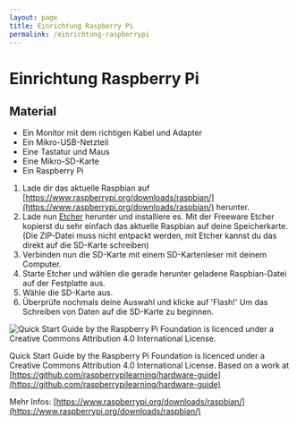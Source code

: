 ```yaml
---
layout: page
title: Einrichtung Raspberry Pi
permalink: /einrichtung-raspberrypi
---
```

# Einrichtung Raspberry Pi

## Material

* Ein Monitor mit dem richtigen Kabel und Adapter
* Ein Mikro-USB-Netzteil
* Eine Tastatur und Maus
* Eine Mikro-SD-Karte
* Ein Raspberry Pi


1. Lade dir das aktuelle Raspbian auf <span class="glyphicon glyphicon-download-alt" aria-hidden="true">
[https://www.raspberrypi.org/downloads/raspbian/](https://www.raspberrypi.org/downloads/raspbian/)</span> herunter.
2. Lade nun <span class="glyphicon glyphicon-download-alt" aria-hidden="true">
[Etcher](https://etcher.io/)</span> herunter und installiere es. Mit der Freeware Etcher kopierst du sehr einfach das aktuelle Raspbian auf deine Speicherkarte. (Die ZIP-Datei muss nicht entpackt werden, mit Etcher kannst du das direkt auf die SD-Karte schreiben)
3. Verbinden nun die SD-Karte mit einem SD-Kartenleser mit deinem Computer.
4. Starte Etcher und wählen die gerade herunter geladene Raspbian-Datei auf der Festplatte aus.
5. Wähle die SD-Karte aus.
6. Überprüfe nochmals  deine Auswahl und klicke auf 'Flash!' Um das Schreiben von Daten auf die SD-Karte zu beginnen.

![Quick Start Guide by the Raspberry Pi Foundation is licenced under a Creative Commons Attribution 4.0 International License.](https://github.com/raspberrypilearning/hardware-guide/raw/master/images/plug-in.gif)

Quick Start Guide by the Raspberry Pi Foundation is licenced under a Creative Commons Attribution 4.0 International License. Based on a work at [https://github.com/raspberrypilearning/hardware-guide](https://github.com/raspberrypilearning/hardware-guide)

Mehr Infos: [https://www.raspberrypi.org/downloads/raspbian/](https://www.raspberrypi.org/downloads/raspbian/)
